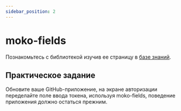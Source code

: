 ```yaml
---
sidebar_position: 2
---
```


# moko-fields
Познакомьтесь с библиотекой изучив ее страницу в [базе знаний](/learning/libraries/moko/moko-fields).  

## Практическое задание
Обновите ваше GitHub-приложение, на экране авторизации переделайте поле ввода токена, используя moko-fields, поведение приложения должно остаться прежним.
